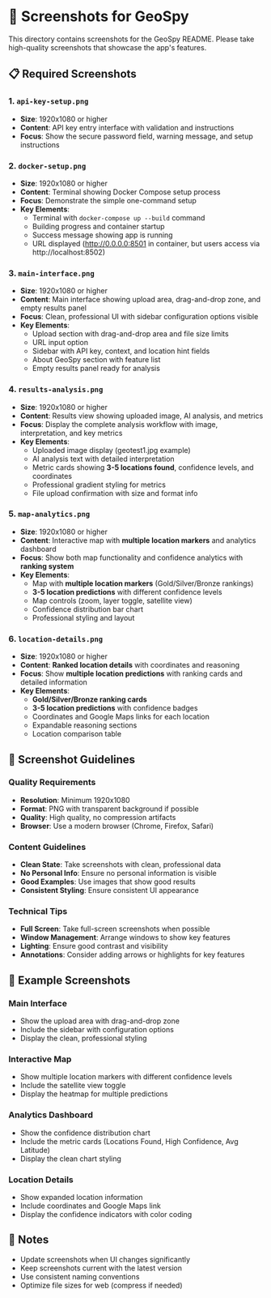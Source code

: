 # 📸 Screenshots for GeoSpy

This directory contains screenshots for the GeoSpy README. Please take high-quality screenshots that showcase the app's features.

## 📋 Required Screenshots

### 1. `api-key-setup.png`
- **Size**: 1920x1080 or higher
- **Content**: API key entry interface with validation and instructions
- **Focus**: Show the secure password field, warning message, and setup instructions

### 2. `docker-setup.png`
- **Size**: 1920x1080 or higher
- **Content**: Terminal showing Docker Compose setup process
- **Focus**: Demonstrate the simple one-command setup
- **Key Elements**:
  - Terminal with `docker-compose up --build` command
  - Building progress and container startup
  - Success message showing app is running
  - URL displayed (http://0.0.0.0:8501 in container, but users access via http://localhost:8502)

### 3. `main-interface.png`
- **Size**: 1920x1080 or higher
- **Content**: Main interface showing upload area, drag-and-drop zone, and empty results panel
- **Focus**: Clean, professional UI with sidebar configuration options visible
- **Key Elements**: 
  - Upload section with drag-and-drop area and file size limits
  - URL input option
  - Sidebar with API key, context, and location hint fields
  - About GeoSpy section with feature list
  - Empty results panel ready for analysis

### 4. `results-analysis.png`
- **Size**: 1920x1080 or higher
- **Content**: Results view showing uploaded image, AI analysis, and metrics
- **Focus**: Display the complete analysis workflow with image, interpretation, and key metrics
- **Key Elements**:
  - Uploaded image display (geotest1.jpg example)
  - AI analysis text with detailed interpretation
  - Metric cards showing **3-5 locations found**, confidence levels, and coordinates
  - Professional gradient styling for metrics
  - File upload confirmation with size and format info

### 5. `map-analytics.png`
- **Size**: 1920x1080 or higher
- **Content**: Interactive map with **multiple location markers** and analytics dashboard
- **Focus**: Show both map functionality and confidence analytics with **ranking system**
- **Key Elements**:
  - Map with **multiple location markers** (Gold/Silver/Bronze rankings)
  - **3-5 location predictions** with different confidence levels
  - Map controls (zoom, layer toggle, satellite view)
  - Confidence distribution bar chart
  - Professional styling and layout

### 6. `location-details.png`
- **Size**: 1920x1080 or higher
- **Content**: **Ranked location details** with coordinates and reasoning
- **Focus**: Show **multiple location predictions** with ranking cards and detailed information
- **Key Elements**:
  - **Gold/Silver/Bronze ranking cards**
  - **3-5 location predictions** with confidence badges
  - Coordinates and Google Maps links for each location
  - Expandable reasoning sections
  - Location comparison table

## 📸 Screenshot Guidelines

### Quality Requirements
- **Resolution**: Minimum 1920x1080
- **Format**: PNG with transparent background if possible
- **Quality**: High quality, no compression artifacts
- **Browser**: Use a modern browser (Chrome, Firefox, Safari)

### Content Guidelines
- **Clean State**: Take screenshots with clean, professional data
- **No Personal Info**: Ensure no personal information is visible
- **Good Examples**: Use images that show good results
- **Consistent Styling**: Ensure consistent UI appearance

### Technical Tips
- **Full Screen**: Take full-screen screenshots when possible
- **Window Management**: Arrange windows to show key features
- **Lighting**: Ensure good contrast and visibility
- **Annotations**: Consider adding arrows or highlights for key features

## 🎯 Example Screenshots

### Main Interface
- Show the upload area with drag-and-drop zone
- Include the sidebar with configuration options
- Display the clean, professional styling

### Interactive Map
- Show multiple location markers with different confidence levels
- Include the satellite view toggle
- Display the heatmap for multiple predictions

### Analytics Dashboard
- Show the confidence distribution chart
- Include the metric cards (Locations Found, High Confidence, Avg Latitude)
- Display the clean chart styling

### Location Details
- Show expanded location information
- Include coordinates and Google Maps link
- Display the confidence indicators with color coding

## 📝 Notes

- Update screenshots when UI changes significantly
- Keep screenshots current with the latest version
- Use consistent naming conventions
- Optimize file sizes for web (compress if needed) 